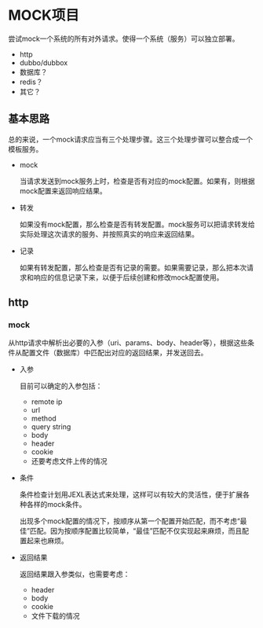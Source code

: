 # MOCK项目
尝试mock一个系统的所有对外请求。使得一个系统（服务）可以独立部署。
- http
- dubbo/dubbox
- 数据库？
- redis？
- 其它？

## 基本思路
总的来说，一个mock请求应当有三个处理步骤。这三个处理步骤可以整合成一个模板服务。
- mock

    当请求发送到mock服务上时，检查是否有对应的mock配置。如果有，则根据mock配置来返回响应结果。

- 转发

    如果没有mock配置，那么检查是否有转发配置。mock服务可以把请求转发给实际处理这次请求的服务、并按照真实的响应来返回结果。

- 记录

    如果有转发配置，那么检查是否有记录的需要。如果需要记录，那么把本次请求和响应的信息记录下来，以便于后续创建和修改mock配置使用。

## http 

### mock
从http请求中解析出必要的入参（uri、params、body、header等），根据这些条件从配置文件（数据库）中匹配出对应的返回结果，并发送回去。

- 入参

    目前可以确定的入参包括：
   
    - remote ip
    - url
    - method
    - query string
    - body
    - header
    - cookie
    - 还要考虑文件上传的情况

- 条件

    条件检查计划用JEXL表达式来处理，这样可以有较大的灵活性，便于扩展各种各样的mock条件。
    
    出现多个mock配置的情况下，按顺序从第一个配置开始匹配，而不考虑“最佳”匹配。因为按顺序配置比较简单，“最佳”匹配不仅实现起来麻烦，而且配置起来也麻烦。

- 返回结果

    返回结果跟入参类似，也需要考虑：
    - header
    - body
    - cookie
    - 文件下载的情况